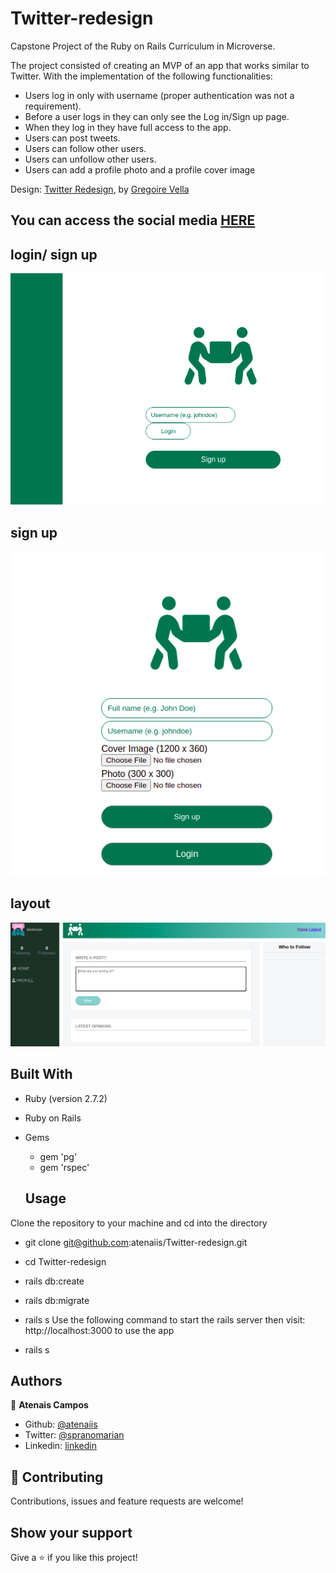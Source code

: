 # Twitter-redesign
Capstone Project of the Ruby on Rails Curriculum in Microverse.

The project consisted of creating an MVP of an app that works similar to Twitter. With the implementation of the following functionalities:

- Users log in only with username (proper authentication was not a requirement).
- Before a user logs in they can only see the Log in/Sign up page.
- When they log in they have full access to the app.
- Users can post tweets.
- Users can follow other users.
- Users can unfollow other users.
- Users can add a profile photo and a profile cover image

Design: [Twitter Redesign](https://www.behance.net/gallery/14286087/Twitter-Redesign-of-UI-details), by [Gregoire Vella](https://www.behance.net/gregoirevella)


## You can access the social media [HERE](https://dry-sierra-52143.herokuapp.com/)

## login/ sign up 

![log in / sign up](./app/assets/images/1.png)

##  sign up 

![log in / sign up](./app/assets/images/2.png)

##  layout

![log in / sign up](./app/assets/images/3.png)

## Built With

- Ruby (version 2.7.2)
- Ruby on Rails 

- Gems
  - gem 'pg'
  - gem 'rspec'
  
  ## Usage

Clone the repository to your machine and cd into the directory

- git clone git@github.com:atenaiis/Twitter-redesign.git
- cd Twitter-redesign
- rails db:create
- rails db:migrate
- rails s
Use the following command to start the rails server then visit: http://localhost:3000 to use the app

- rails s




## Authors

👤 **Atenais Campos**

- Github: [@atenaiis](https://github.com/atenaiis)
- Twitter: [@spranomarian](https://twitter.com/SopranoMarian)
- Linkedin: [linkedin](https://www.linkedin.com/in/mariana-atenai-campos-garcia-a30791143/)



## 🤝 Contributing

Contributions, issues and feature requests are welcome!



## Show your support

Give a ⭐️ if you like this project!
